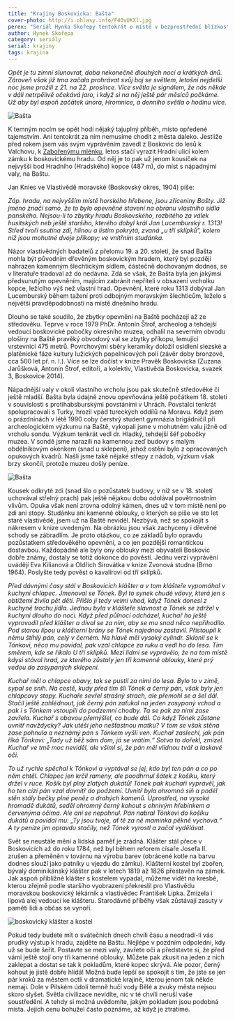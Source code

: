 ```yaml
---
title: "Krajiny Boskovicka: Bašta"
cover-photo: http://i.ohlasy.info/F40vUKXl.jpg
perex: "Seriál Hynka Skořepy tentokrát o místě v bezprostřední blízkosti Boskovic, abyste to mezi svátky neměli daleko: o Baště, nejvyšší části boskovického hradního kopce."
author: Hynek Skořepa
category: seriály
serial: krajiny
tags: krajina
---
```


*Opět je tu zimní slunovrat, doba nekonečně dlouhých nocí a krátkých dnů. Zároveň však již tma začala prohrávat svůj boj se světlem, letošní nejdelší noc jsme prožili z 21. na 22. prosince. Více světla je signálem, že nás někde v dáli netrpělivě očekává jaro, i když si na něj ještě pár měsíců počkáme. Už aby byl aspoň začátek února, Hromnice, a denního světla o hodinu více.*

<img src="http://i.ohlasy.info/F40vUKX.jpg" alt="Bašta" class="img-responsive img-popup" data-author="Hynek Skořepa">

K temným nocím se opět hodí nějaký tajuplný příběh, místo opředené tajemstvím. Ani tentokrát za ním nemusíme chodit z města daleko. Jestliže před rokem jsem vás svým vyprávěním zavedl z Boskovic do lesů k Valchovu, k [Zabořenýmu mlénku](http://www.ohlasy.info/clanky/2015/12/zaboreny-mlenek.html), letos stačí vyrazit Hradní ulicí kolem zámku k boskovickému hradu. Od něj je to pak už jenom kousíček na nejvyšší bod Hradního (Hradského) kopce (487 m), do míst s nápadnými valy, na Baštu.

Jan Knies ve Vlastivědě moravské (Boskovský okres, 1904) píše:

*Záp. hradu, na nejvyšším místě horského hřebene, jsou zříceniny Bašty. Již jméno značí samo, že to bylo opevněné stavení na obranu vlastního sídla panského. Nejsou-li to zbytky hradu Boskovského, rozbitého za válek husitských neb ještě staršího, kterého dobyl král Jan Lucemburský r. 1313! Střed tvoří ssutina zdí, hlinou a listím pokrytá, zvaná „u tří sklípků“, kolem níž jsou mohutné dvoje příkopy; ve vnitřním studánka.*

Názor vlastivědných badatelů z přelomu 19. a 20. století, že snad Bašta mohla být původním dřevěným boskovickým hradem, který byl později nahrazen kamenným šlechtickým sídlem, částečně dochovaným dodnes, se v literatuře tradoval až do nedávna. Zdá se však, že Bašta byla jen jakýmsi předsunutým opevněním, majícím zabránit nepříteli v obsazení vrcholku kopce, ležícího výš než vlastní hrad. Opevnění, které roku 1313 dobýval Jan Lucemburský během tažení proti odbojným moravským šlechticům, leželo s největší pravděpodobností na místě dnešního hradu.

Dlouho se také soudilo, že zbytky opevnění na Baště pocházejí až ze středověku. Teprve v roce 1979 PhDr. Antonín Štrof, archeolog a tehdejší vedoucí boskovické pobočky okresního muzea, odhalil na severním obvodu plošiny na Baště pravěký obvodový val se zbytky příkopu, lemující vrstevnici 475 metrů. Povrchovými sběry keramiky doložil osídlení slezské a platěnické fáze kultury lužických popelnicových polí (závěr doby bronzové, cca 500 let př. n. l.). Více se lze dočíst v knize Pravěk Boskovicka (Zuzana Jarůšková, Antonín Štrof, editoři, a kolektiv, Vlastivěda Boskovicka, svazek 3, Boskovice 2014).

Nápadnější valy v okolí vlastního vrcholu jsou pak skutečně středověké či ještě mladší. Bašta byla údajně znovu opevňována ještě počátkem 18. století v souvislosti s protihabsburskými povstáními v Uhrách. Povstalci tenkrát spolupracovali s Turky, hrozil vpád tureckých oddílů na Moravu. Když jsem o prázdninách v létě 1990 coby čerstvý student gymnázia brigádničil při archeologickém výzkumu na Baště, vykopali jsme v mohutném valu jižně od vrcholu sondu. Výzkum tenkrát vedl dr. Hladký, tehdejší šéf pobočky muzea. V sondě jsme narazili na kamennou zeď budovy s malým obdélníkovým okénkem (snad u sklepení), jehož ostění bylo z opracovaných opukových kvádrů. Našli jsme také nějaké střepy z nádob, výzkum však brzy skončil, protože muzeu došly peníze.

<img src="http://i.ohlasy.info/y5AwITe.jpg" alt="Bašta" class="img-responsive img-popup" data-author="Hynek Skořepa">

Kousek odkryté zdi (snad šlo o pozůstatek budovy, v níž se v 18. století uchovával střelný prach) pak ještě nějakou dobu odolával povětrnostním vlivům. Opuka však není zrovna odolný kámen, dnes už v tom místě není po zdi ani stopy. Studánku ani kamenné oblouky, o kterých se píše ve sto let staré vlastivědě, jsem už na Baště neviděl. Nezbývá, než se spokojit s nákresem v knize uvedeným. Na obrázku jsou však zachyceny i dřevěné schody se zábradlím. Je proto otázkou, co ze základů bylo opravdu pozůstatkem středověkého opevnění, a co jen pozdější romantickou dostavbou. Každopádně ale byly ony oblouky mezi obyvateli Boskovic dobře známy, dostaly se totiž dokonce do pověstí. Jednu verzi vyprávění uvádějí Eva Kilianová a Oldřich Sirovátka v knize Zvonová studna (Brno 1964). Poslyšte tedy pověst o kavalírovi od tří sklípků.

*Před dávnými časy stál v Boskovicích klášter a v tom klášteře vypomáhal v kuchyni chlapec. Jmenoval se Tónek. Byl to synek chudé vdovy, která jen s obtížemi živila pět dětí. Přišlo jí tedy velmi vhod, když Tónek donesl z kuchyně trochu jídla. Jednou byla v klášteře slavnost a Tónek se zdržel v kuchyni dlouho do noci. Když před půlnocí odcházel, kuchař ho ještě vyprovodil před klášter a díval se za ním, aby se mu snad něco nepřihodilo. Pod starou lípou u klášterní brány se Tónek najednou zastavil. Přistoupil k němu štíhlý pán, celý v černém. Na hlavě měl vysoký cylindr. Sklonil se k Tónkovi, něco mu povídal, pak vzal chlapce za ruku a vedl ho do lesa. Tím směrem, kde se říkalo U tří sklípků. Mezi lidmi se vyprávělo, že na tom místě kdysi stával hrad, ze kterého zůstaly jen tři kamenné oblouky, které prý vedou do zasypaných sklepení.*

*Kuchař měl o chlapce obavy, tak se pustil za nimi do lesa. Bylo to v zimě, sypal se sníh. Na cestě, kudy před tím šli Tónek a černý pán, však byly jen chlapcovy stopy. Kuchaře sevřel strašný strach, ale přemohl se a šel dál. Stačil ještě zahlédnout, jak černý pán zaťukal na jeden zasypaný vchod a pak i s Tónkem vstoupili do podzemní chodby. Ta se pak za nimi zase zavřela. Kuchař s obavou přemýšlel, co bude dál. Co když Tónek zůstane uvnitř navždycky? Jak utěší jeho nešťastnou matku? V tom se však stěna zase pohnula a neznámý pán s Tónkem vyšli ven. Kuchař zaslechl, jak pán říká Tónkovi: „Tady už běž sám dom, já se vrátím.“ Sotva to dořekl, zmizel. Kuchař ve tmě moc neviděl, ale všiml si, že pán měl vlídnou tvář a laskavé oči.*

*To už rychle spěchal k Tónkovi a vyptával se jej, kdo byl ten pán a co po něm chtěl. Chlapec jen krčil rameny, ale poodhrnul šátek z košíku, který držel v ruce. Košík byl plný zlatých dukátů! Tónek pak kuchaři vyprávěl, jak ho ten cizí pán vzal dovnitř do podzemí. Uvnitř byla ohromná síň a podél stěn stály bečky plné peněz a drahých kamenů. Uprostřed, na vysoké hromadě dukátů, seděl ohromný černý kohout s ohnivým hřebínkem a červenýma očima. Ale ani se nepohnul. Pán nabral Tónkovi do košíku dukátů a povídal mu: „Ty jsou tvoje, ať tě za ně maminka pěkně vychová.“ A ty peníze jim opravdu stačily, než Tónek vyrostl a začal vydělávat.*

Svět se neustále mění a lidská paměť je zrádná. Klášter stál přece v Boskovicích až do roku 1784, než byl během reforem císaře Josefa II. zrušen a přeměněn v továrnu na výrobu barev (obrácené kotle na barvu dodnes slouží jako patníky u vjezdu do zámku). Klášterní kostel byl zbořen, bývalý dominikánský klášter pak v letech 1819 až 1826 přestavěn na zámek. Jak aspoň přibližně klášter s kostelem vypadal, můžeme vidět na kresbě, kterou zřejmě podle staršího vyobrazení překreslil pro Vlastivědu moravskou boskovický lékárník a vlastivědec František Lipka. Zmizela i lipová alej vedoucí ke klášteru. Starodávné příběhy však zůstávají zasuty v paměti lidí a občas se vynoří.

<img src="http://i.ohlasy.info/SmJmc8o.jpg" alt="boskovický klášter a kostel" class="img-responsive img-popup" data-author="Hynek Skořepa">

Pokud tedy budete mít o svátečních dnech chvíli času a neodradí-li vás prudký výstup k hradu, zajděte na Baštu. Nejlépe v pozdním odpoledni, kdy už se bude šeřit. Postavte se mezi valy, zavřete oči a představte si, že před vámi ještě stojí ony tři kamenné oblouky. Můžete pak zkusit na jeden z nich zaklepat a dostat se tak k pokladům, které kopec skrývá. Ale pozor, černý kohout je jistě dobře hlídá! Možná bude lepší se spokojit s tím, že jste se jen pár kroků za městem octli v dramatické krajině, kterou jenom tak někde nemají. Dole v Pilském údolí temně hučí vody Bělé a zvuky města nejsou skoro slyšet. Světla civilizace nevidíte, nic v té chvíli neruší vaše soustředění. A tehdy si možná uvědomíte, jakým pokladem jsou podobná místa. Jejich cenu bohužel často poznáme, až když je ztratíme.
